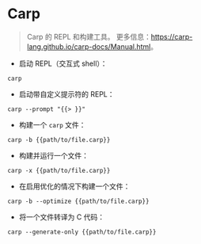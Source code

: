 # Carp

> Carp 的 REPL 和构建工具。
> 更多信息：<https://carp-lang.github.io/carp-docs/Manual.html>。

- 启动 REPL（交互式 shell）：

`carp`

- 启动带自定义提示符的 REPL：

`carp --prompt "{{> }}"`

- 构建一个 `carp` 文件：

`carp -b {{path/to/file.carp}}`

- 构建并运行一个文件：

`carp -x {{path/to/file.carp}}`

- 在启用优化的情况下构建一个文件：

`carp -b --optimize {{path/to/file.carp}}`

- 将一个文件转译为 C 代码：

`carp --generate-only {{path/to/file.carp}}`